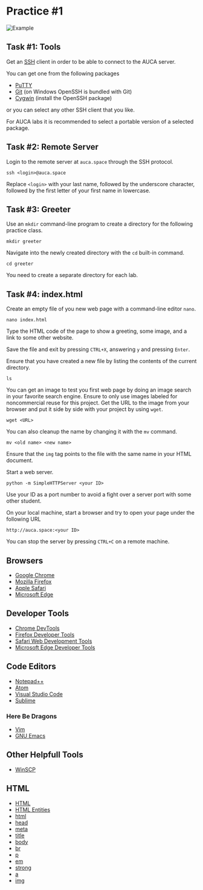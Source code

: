 Practice #1
===========

![Example](http://i.imgur.com/s0bswl0.png)

## Task #1: Tools

Get an [SSH](https://en.wikipedia.org/wiki/Secure_Shell) client in order to be
able to connect to the AUCA server.

You can get one from the following packages

* [PuTTY](http://www.chiark.greenend.org.uk/~sgtatham/putty/download.html)
* [Git](https://git-scm.com/downloads) (on Windows OpenSSH is bundled with Git)
* [Cygwin](https://www.cygwin.com) (install the OpenSSH package)

or you can select any other SSH client that you like.

For AUCA labs it is recommended to select a portable version of a selected
package.

## Task #2: Remote Server

Login to the remote server at `auca.space` through the SSH protocol.

    ssh <login>@auca.space

Replace `<login>` with your last name, followed by the underscore character,
followed by the first letter of your first name in lowercase.

## Task #3: Greeter

Use an `mkdir` command-line program to create a directory for the following
practice class.

    mkdir greeter

Navigate into the newly created directory with the `cd` built-in command.

    cd greeter

You need to create a separate directory for each lab.

## Task #4: index.html

Create an empty file of you new web page with a command-line editor `nano`.

    nano index.html

Type the HTML code of the page to show a greeting, some image, and a link to
some other website.

Save the file and exit by pressing `CTRL+X`, answering `y` and pressing `Enter`.

Ensure that you have created a new file by listing the contents of the current
directory.

    ls

You can get an image to test you first web page by doing an image search in your
favorite search engine. Ensure to only use images labeled for noncommercial
reuse for this project. Get the URL to the image from your browser and put it
side by side with your project by using `wget`.

    wget <URL>

You can also cleanup the name by changing it with the `mv` command.

    mv <old name> <new name>

Ensure that the `img` tag points to the file with the same name in your HTML
document.

Start a web server.

    python -m SimpleHTTPServer <your ID>

Use your ID as a port number to avoid a fight over a server port with some other
student.

On your local machine, start a browser and try to open your page under the
following URL

    http://auca.space:<your ID>

You can stop the server by pressing `CTRL+C` on a remote machine.

## Browsers

* [Google Chrome](https://www.google.com/chrome/browser/desktop)
* [Mozilla Firefox](https://www.mozilla.org/en-US/firefox/new)
* [Apple Safari](http://www.apple.com/safari)
* [Microsoft Edge](https://www.microsoft.com/en-us/windows/microsoft-edge)

## Developer Tools

* [Chrome DevTools](https://developer.chrome.com/devtools)
* [Firefox Developer Tools](https://developer.mozilla.org/en/docs/Tools)
* [Safari Web Development Tools](https://developer.apple.com/safari/tools)
* [Microsoft Edge Developer Tools](https://dev.windows.com/en-us/microsoft-edge/platform/documentation/f12-devtools-guide/)

## Code Editors

* [Notepad++](https://notepad-plus-plus.org)
* [Atom](https://atom.io)
* [Visual Studio Code](https://code.visualstudio.com)
* [Sublime](https://www.sublimetext.com)

### Here Be Dragons

* [Vim](http://www.vim.org)
* [GNU Emacs](https://www.gnu.org/software/emacs)

## Other Helpfull Tools

* [WinSCP](https://winscp.net/eng/index.php)

## HTML

* [HTML](https://developer.mozilla.org/en-US/docs/Web/HTML)
* [HTML Entities](https://developer.mozilla.org/en-US/docs/Glossary/Entity)
* [html](https://developer.mozilla.org/en-US/docs/Web/HTML/Element/html)
* [head](https://developer.mozilla.org/en-US/docs/Web/HTML/Element/head)
* [meta](https://developer.mozilla.org/en-US/docs/Web/HTML/Element/meta)
* [title](https://developer.mozilla.org/en-US/docs/Web/HTML/Element/title)
* [body](https://developer.mozilla.org/en-US/docs/Web/HTML/Element/body)
* [br](https://developer.mozilla.org/en-US/docs/Web/HTML/Element/br)
* [p](https://developer.mozilla.org/en-US/docs/Web/HTML/Element/p)
* [em](https://developer.mozilla.org/en-US/docs/Web/HTML/Element/em)
* [strong](https://developer.mozilla.org/en-US/docs/Web/HTML/Element/strong)
* [a](https://developer.mozilla.org/en-US/docs/Web/HTML/Element/a)
* [img](https://developer.mozilla.org/en-US/docs/Web/HTML/Element/img)

